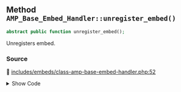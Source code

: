 ## Method `AMP_Base_Embed_Handler::unregister_embed()`

```php
abstract public function unregister_embed();
```

Unregisters embed.

### Source

:link: [includes/embeds/class-amp-base-embed-handler.php:52](../../includes/embeds/class-amp-base-embed-handler.php#L52)

<details>
<summary>Show Code</summary>

```php
abstract public function unregister_embed();
```

</details>
